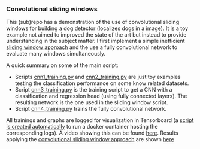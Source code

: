 ### Convolutional sliding windows
This (sub)repo has a demonstration of the use of convolutional sliding windows for building a dog detector (localizes dogs in a image). It is a toy example not aimed to improved the state of the art but instead to provide understanding in the subject matter.
I first implement a simple inefficient [sliding window approach](./sliding_window.py) and the use a fully convolutional network to evaluate many windows simultaneously.

A quick summary on some of the main script:
* Scripts [cnn1_training.py](./cnn1_training.py) and [cnn2_training.py](./cnn2_training.py) are just toy examples testing the classification performance on some know related datasets.
* Script [cnn3_training.py](./cnn3_training.py) is the training script to get a CNN with a classification and regression head (using fully connected layers). The resulting network is the one used in the sliding window script.
* Script [cnn4_training.py](./cnn4_training.py) trains the fully convolutional network.

All trainings and graphs are logged for visualization in Tensorboard (a [script is created automatically](./utils.py#L23) to run a docker container hosting the corresponding logs). A video showing this can be found [here](https://youtu.be/Ec9BTzexaQY). Results applying the [convolutional sliding window approach](./convolutional_sliding_window.py) are shown [here](https://youtu.be/XHPVU3sZznE)

